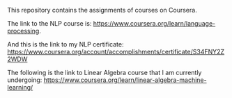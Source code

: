 This repository contains the assignments of courses on Coursera. 

The link to the NLP course is: https://www.coursera.org/learn/language-processing.

And this is the link to my NLP certificate: https://www.coursera.org/account/accomplishments/certificate/S34FNY2Z2WDW


The following is the link to Linear Algebra course that I am currently undergoing:
https://www.coursera.org/learn/linear-algebra-machine-learning/
